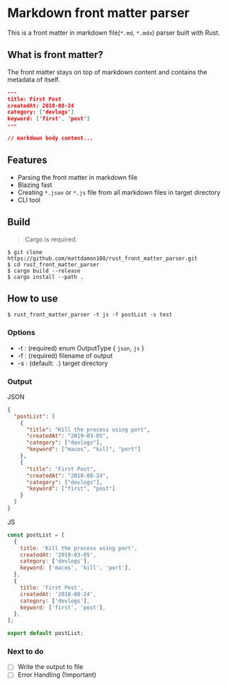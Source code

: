 # Markdown front matter parser

This is a front matter in markdown file(`*.md`, `*.mdx`) parser built with Rust.

## What is front matter?

The front matter stays on top of markdown content and contains the metadata of itself.

```json
---
title: First Post
createdAt: 2018-08-24
category: ['devlogs']
keyword: ['first', 'post']
---

// markdown body content...
```

## Features

- Parsing the front matter in markdown file
- Blazing fast
- Creating `*.json` or `*.js` file from all markdown files in target directory
- CLI tool

## Build

> Cargo is required.

```shell
$ git clone https://github.com/mattdamon108/rust_front_matter_parser.git
$ cd rust_front_matter_parser
$ cargo build --release
$ cargo install --path .
```

## How to use

```shell
$ rust_front_matter_parser -t js -f postList -s test
```

### Options

- -t : (required) enum OutputType { `json`, `js` }
- -f : (required) filename of output
- -s : (default: `.`) target directory

### Output

JSON

```json
{
  "postList": [
    {
      "title": "Kill the process using port",
      "createdAt": "2019-03-05",
      "category": ["devlogs"],
      "keyword": ["macos", "kill", "port"]
    },
    {
      "title": "First Post",
      "createdAt": "2018-08-24",
      "category": ["devlogs"],
      "keyword": ["first", "post"]
    }
  ]
}
```

JS

```js
const postList = [
  {
    title: 'Kill the process using port',
    createdAt: '2019-03-05',
    category: ['devlogs'],
    keyword: ['macos', 'kill', 'port'],
  },
  {
    title: 'First Post',
    createdAt: '2018-08-24',
    category: ['devlogs'],
    keyword: ['first', 'post'],
  },
];

export default postList;
```

### Next to do

- [ ] Write the output to file
- [ ] Error Handling (!important)
